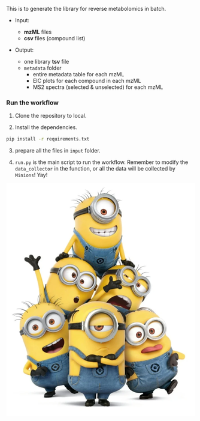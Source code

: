 This is to generate the library for reverse metabolomics in batch.

- Input:
  - **mzML** files
  - **csv** files (compound list)

- Output:
  - one library **tsv** file
  - `metadata` folder
    - entire metadata table for each mzML
    - EIC plots for each compound in each mzML
    - MS2 spectra (selected & unselected) for each mzML

### Run the workflow
1. Clone the repository to local.

2. Install the dependencies.
```bash
pip install -r requirements.txt
```
3. prepare all the files in `input` folder.

4. `run.py` is the main script to run the workflow.
Remember to modify the `data_collector` in the function, or all the data will be collected by `Minions`! Yay!

<img src="../image/_Minions_.png" alt="Reverse Metabolomics Workflow" width="700"/>
